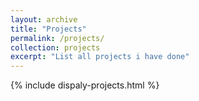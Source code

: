 ```yaml
---
layout: archive
title: "Projects"
permalink: /projects/
collection: projects
excerpt: "List all projects i have done"
---
```


{% include dispaly-projects.html %}


